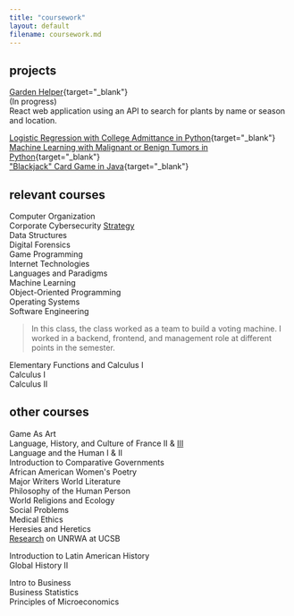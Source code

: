 ```yaml
---
title: "coursework"
layout: default
filename: coursework.md
---
```


## projects
[Garden Helper](https://github.com/kkreine/garden-helper-app){target="_blank"}  
(In progress)  
React web application using an API to search for plants by name or season and location.  

[Logistic Regression with College Admittance in Python](https://github.com/kkreine/ML-logistic-regression-exercise){target="_blank"}  
[Machine Learning with Malignant or Benign Tumors in Python](https://github.com/kkreine/ML-predicting-tumors){target="_blank"}  
["Blackjack" Card Game in Java](https://github.com/kkreine/DS-blackjack){target="_blank"}  

## relevant courses

Computer Organization  
Corporate Cybersecurity [Strategy](/CCSS.md)  
Data Structures  
Digital Forensics  
Game Programming  
Internet Technologies  
Languages and Paradigms  
Machine Learning  
Object-Oriented Programming  
Operating Systems  
Software Engineering 
> In this class, the class worked as a team to build a voting machine. I worked in a backend, frontend, and management role at different points in the semester.  

Elementary Functions and Calculus I  
Calculus I  
Calculus II  

## other courses
Game As Art  
Language, History, and Culture of France II & [III](/fr.md)  
Language and the Human I & II  
Introduction to Comparative Governments  
African American Women's Poetry  
Major Writers World Literature  
Philosophy of the Human Person  
World Religions and Ecology  
Social Problems  
Medical Ethics  
Heresies and Heretics  
[Research](https://youtu.be/Z7Zs69PvHt4) on UNRWA at UCSB  
  
Introduction to Latin American History  
Global History II  

Intro to Business  
Business Statistics  
Principles of Microeconomics  